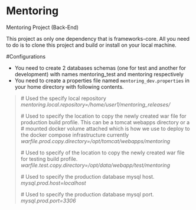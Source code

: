 # Mentoring
Mentoring Project (Back-End)

This project as only one dependency that is frameworks-core. All you need to do is to clone this project and build or install on your local machine.

#Configurations
 - You need to create 2 databases schemas (one for test and another for development) with names mentoring_test and mentoring respectively
 - You need to create a properties file named `mentoring_dev.properties` in your home directory with following contents.
 > \# Used the specify local repository  
 > _mentoring.local.repository=/home/user1/mentoring_releases/_  
 >  
 > \# Used to specify the location to copy the newly created war file for production build profile. This can be a tomcat webapps directory or a  
 > \# mounted docker volume attached which is how we use to deploy to the docker compose infrastructure currently  
 > _warfile.prod.copy.directory=/opt/tomcat/webapps/mentoring_
 >
 > \# Used to specify of the location to copy the newly created war file for testing build profile.
 > _warfile.test.copy.directory=/opt/data/webapp/test/mentoring_  
 >  
 > \# Used to specify the production database mysql host.
 > _mysql.prod.host=localhost_  
 >  
 > \# Used to specify the production database mysql port.  
 > _mysql.prod.port=3306_  